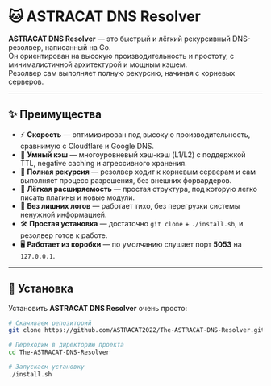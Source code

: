 # 🐱 ASTRACAT DNS Resolver

**ASTRACAT DNS Resolver** — это быстрый и лёгкий рекурсивный DNS-резолвер, написанный на Go.  
Он ориентирован на высокую производительность и простоту, с минималистичной архитектурой и мощным кэшем.  
Резолвер сам выполняет полную рекурсию, начиная с корневых серверов.

---

## ✨ Преимущества

- ⚡ **Скорость** — оптимизирован под высокую производительность, сравнимую с Cloudflare и Google DNS.  
- 🧠 **Умный кэш** — многоуровневый хэш-кэш (L1/L2) с поддержкой TTL, negative caching и агрессивного хранения.  
- 🔁 **Полная рекурсия** — резолвер ходит к корневым серверам и сам выполняет процесс разрешения, без внешних форвардеров.  
- 🧩 **Лёгкая расширяемость** — простая структура, под которую легко писать плагины и новые модули.  
- 🤫 **Без лишних логов** — работает тихо, без перегрузки системы ненужной информацией.  
- 🛠 **Простая установка** — достаточно `git clone` + `./install.sh`, и резолвер готов к работе.  
- 🖥 **Работает из коробки** — по умолчанию слушает порт **5053** на `127.0.0.1`.  

---

## 🚀 Установка

Установить **ASTRACAT DNS Resolver** очень просто:  

```bash
# Скачиваем репозиторий
git clone https://github.com/ASTRACAT2022/The-ASTRACAT-DNS-Resolver.git

# Переходим в директорию проекта
cd The-ASTRACAT-DNS-Resolver

# Запускаем установку
./install.sh
